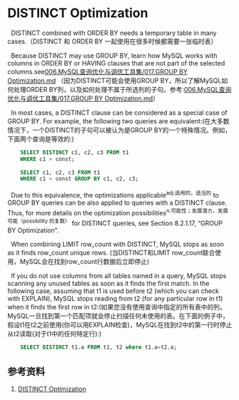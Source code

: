 # DISTINCT Optimization
&nbsp;&nbsp;DISTINCT combined with ORDER BY needs a temporary table in many cases.（DISTINCT 和 ORDER BY 一起使用在很多时候都需要一张临时表）

&nbsp;&nbsp;Because DISTINCT may use GROUP BY, learn how MySQL works with columns in ORDER BY or HAVING clauses that are not part of the selected columns.see[006.MySQL查询优化与调优工具集/017.GROUP BY Optimization.md](./017.GROUP%20BY%20Optimization.md) （因为DISTINCT可能会使用GROUP BY，所以了解MySQL如何处理ORDER BY列，以及如何处理不属于所选列的子句。参考:[006.MySQL查询优化与调优工具集/017.GROUP BY Optimization.md](./017.GROUP%20BY%20Optimization.md)）

&nbsp;&nbsp;In most cases, a DISTINCT clause can be considered as a special case of GROUP BY.  For example, the following two queries are equivalent:(在大多数情况下，一个DISTINCT的子句可以被认为是GROUP BY的一个特殊情况。例如，下面两个查询是等效的:)
```sql
    SELECT DISTINCT c1, c2, c3 FROM t1
    WHERE c1 > const;
    
    SELECT c1, c2, c3 FROM t1
    WHERE c1 > const GROUP BY c1, c2, c3;
```

&nbsp;&nbsp;Due to this equivalence, the optimizations applicable<sup>adj.适用的，适当的</sup> to GROUP BY queries can be also applied to queries with a DISTINCT clause. Thus, for more details on the optimization possibilities<sup>n.可能性；发展潜力，发展可能（possibility 的复数）</sup> for DISTINCT queries, see Section 8.2.1.17, “GROUP BY Optimization”.

&nbsp;&nbsp;When combining LIMIT row_count with DISTINCT, MySQL stops as soon as it finds row_count unique rows. (当DISTINCT和LIMIT row_count联合使用，MySQL会在找到row_count行数据后立即停止)

&nbsp;&nbsp;If you do not use columns from all tables named in a query, MySQL stops scanning any unused tables as soon as it finds the first match. In the following case, assuming that t1 is used before t2 (which you can check with EXPLAIN), MySQL stops reading from t2 (for any particular row in t1) when it finds the first row in t2:(如果您没有使用查询中指定的所有表中的列，MySQL一旦找到第一个匹配项就会停止扫描任何未使用的表。在下面的例子中，假设t1在t2之前使用(你可以用EXPLAIN检查)，MySQL在找到t2中的第一行时停止从t2读取(对于t1中的任何特定行):)
```sql
    SELECT DISTINCT t1.a FROM t1, t2 where t1.a=t2.a;
```

## 参考资料
1. [DISTINCT Optimization](https://dev.mysql.com/doc/refman/8.2/en/distinct-optimization.html)